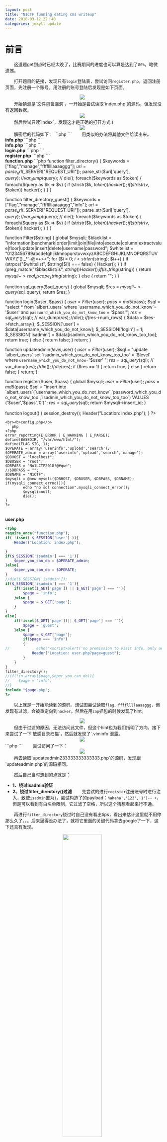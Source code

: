 ```yaml
---
layout: post
title: "N1CTF funning eating cms writeup"
date: 2018-03-12 22：40
categories: jekyll update
---
```


# 前言
&emsp;&emsp;这道题get到点时已经太晚了，比赛期间的进度也可以算是达到了`80%`，略微遗憾。

&emsp;&emsp;打开题目的链接，发现只有`login`登陆表，尝试访问`register.php`，返回注册页面，先注册一个账号。用注册的账号登陆后发现是如下页面。
<div align="center">
    <img src="/images/posts/n1ctf/10.png" >  
</div>
&emsp;&emsp;开始猜测是`文件包含漏洞`，一开始是尝试读取`index.php`的源码，但发现没有返回数据。
<div align="center">
    <img src="/images/posts/n1ctf/11.png" >  
</div>
&emsp;&emsp;然后尝试只读`index`，发现这才是正确的打开方式:)
<div align="center">
    <img src="/images/posts/n1ctf/12.png" >  
</div>
&emsp;&emsp;解密后的代码如下：
```php
<?php
require_once "function.php";
if(isset($_SESSION['login'] )){
    Header("Location: user.php?page=info");
}
else{
    include "templates/index.html";
}
?>
```
&emsp;&emsp;用类似的办法将其他文件给读出来。
<b>info.php</b>
```php
<?php
if (FLAG_SIG != 1){
    die("you can not visit it directly ");
}
include "templates/info.html";
?>
```
<br><b>info.php</b>
```php
<?php
if (FLAG_SIG != 1){
    die("you can not visit it directly ");
}
include "templates/guest.html";
?>
```
<br><b>login.php</b>
```php
<?php
require_once "function.php";
if($_POST['action'] === 'login'){
    if (isset($_POST['username']) and isset($_POST['password'])){
        $user = $_POST['username'];
        $pass = $_POST['password'];
        $res = login($user,$pass);
        if(!$res){
            Header("Location: index.php");
        }else{
            Header("Location: user.php?page=info");
        }
    }
    else{
        Header("Location: error_parameter.php");
    }
}else if($_REQUEST['action'] === 'logout'){
    logout();
}else{
    Header("Location: error_parameter.php");
}
?>
```
<br><b>register.php</b>
```php
<?php
require_once "function.php";
if($_POST['action'] === 'register'){
    if (isset($_POST['username']) and isset($_POST['password'])){
        $user = $_POST['username'];
        $pass = $_POST['password'];
        $res = register($user,$pass);
        if($res){
            Header("Location: index.php");
        }else{
            $errmsg = "Username has been registered!";
        }
    }
    else{
        Header("Location: error_parameter.php");
    }
}
if (!$_SESSION['login']) {
    include "templates/register.html";
} else {
    Header("Location : user.php?page=info");
}
?>
```
<br><b>function.php</b>
```php
<?php
session_start();
require_once "config.php";
function Hacker()
{
    Header("Location: hacker.php");
    die();
}


function filter_directory()
{
    $keywords = ["flag","manage","ffffllllaaaaggg"];
    $uri = parse_url($_SERVER["REQUEST_URI"]);
    parse_str($uri['query'], $query);
//    var_dump($query);
//    die();
    foreach($keywords as $token)
    {
        foreach($query as $k => $v)
        {
            if (stristr($k, $token))
                hacker();
            if (stristr($v, $token))
                hacker();
        }
    }
}

function filter_directory_guest()
{
    $keywords = ["flag","manage","ffffllllaaaaggg","info"];
    $uri = parse_url($_SERVER["REQUEST_URI"]);
    parse_str($uri['query'], $query);
//    var_dump($query);
//    die();
    foreach($keywords as $token)
    {
        foreach($query as $k => $v)
        {
            if (stristr($k, $token))
                hacker();
            if (stristr($v, $token))
                hacker();
        }
    }
}

function Filter($string)
{
    global $mysqli;
    $blacklist = "information|benchmark|order|limit|join|file|into|execute|column|extractvalue|floor|update|insert|delete|username|password";
    $whitelist = "0123456789abcdefghijklmnopqrstuvwxyzABCDEFGHIJKLMNOPQRSTUVWXYZ'(),_*`-@=+><";
    for ($i = 0; $i < strlen($string); $i++) {
        if (strpos("$whitelist", $string[$i]) === false) {
            Hacker();
        }
    }
    if (preg_match("/$blacklist/is", $string)) {
        Hacker();
    }
    if (is_string($string)) {
        return $mysqli->real_escape_string($string);
    } else {
        return "";
    }
}

function sql_query($sql_query)
{
    global $mysqli;
    $res = $mysqli->query($sql_query);
    return $res;
}

function login($user, $pass)
{
    $user = Filter($user);
    $pass = md5($pass);
    $sql = "select * from `albert_users` where `username_which_you_do_not_know`= '$user' and `password_which_you_do_not_know_too` = '$pass'";
    $res = sql_query($sql);
//    var_dump($res);
//    die();
    if ($res->num_rows) {
        $data = $res->fetch_array();
        $_SESSION['user'] = $data[username_which_you_do_not_know];
        $_SESSION['login'] = 1;
        $_SESSION['isadmin'] = $data[isadmin_which_you_do_not_know_too_too];
        return true;
    } else {
        return false;
    }
    return;
}

function updateadmin($level,$user)
{
    $user = Filter($user);
    $sql = "update `albert_users` set `isadmin_which_you_do_not_know_too_too` = '$level' where `username_which_you_do_not_know`='$user' ";
    $res = sql_query($sql);
//    var_dump($res);
//    die();
//    die($res);
    if ($res == 1) {
        return true;
    } else {
        return false;
    }
    return;
}

function register($user, $pass)
{
    global $mysqli;
    $user = Filter($user);
    $pass = md5($pass);
    $sql = "insert into `albert_users`(`username_which_you_do_not_know`,`password_which_you_do_not_know_too`,`isadmin_which_you_do_not_know_too_too`) VALUES ('$user','$pass','0')";
    $res = sql_query($sql);
    return $mysqli->insert_id;
}

function logout()
{
    session_destroy();
    Header("Location: index.php");
}
?>
```
<br><b>config.php</b>
```php
<?php
error_reporting(E_ERROR | E_WARNING | E_PARSE);
define(BASEDIR, "/var/www/html/");
define(FLAG_SIG, 1);
$OPERATE = array('userinfo','upload','search');
$OPERATE_admin = array('userinfo','upload','search','manage');
$DBHOST = "localhost";
$DBUSER = "root";
$DBPASS = "Nu1LCTF2018!@#qwe";
//$DBPASS = "";
$DBNAME = "N1CTF";
$mysqli = @new mysqli($DBHOST, $DBUSER, $DBPASS, $DBNAME);
if(mysqli_connect_errno()){
        echo "no sql connection".mysqli_connect_error();
        $mysqli=null;
        die();
}
?>
```
<br><b>user.php</b>
```php
<?php
require_once("function.php");
if( !isset( $_SESSION['user'] )){
    Header("Location: index.php");

}
if($_SESSION['isadmin'] === '1'){
    $oper_you_can_do = $OPERATE_admin;
}else{
    $oper_you_can_do = $OPERATE;
}
//die($_SESSION['isadmin']);
if($_SESSION['isadmin'] === '1'){
    if(!isset($_GET['page']) || $_GET['page'] === ''){
        $page = 'info';
    }else {
        $page = $_GET['page'];
    }
}
else{
    if(!isset($_GET['page'])|| $_GET['page'] === ''){
        $page = 'guest';
    }else {
        $page = $_GET['page'];
        if($page === 'info')
        {
//            echo("<script>alert('no premission to visit info, only admin can, you are guest')</script>");
            Header("Location: user.php?page=guest");
        }
    }
}
filter_directory();
//if(!in_array($page,$oper_you_can_do)){
//    $page = 'info';
//}
include "$page.php";
?>
```
&emsp;&emsp;以上就是一开始能读到的源码。想试图尝试读取`flag、ffffllllaaaaggg`，但发现有过滤，会被重定向到`hacker`。然后在用`zap`抓包的时候发现了hint。
<div align="center">
    <img src="/images/posts/n1ctf/15.png" >  
</div>
&emsp;&emsp;但由于过滤的原因，无法访问此文件，但这个hint也为我们指明了方向，接下来尝试了一下`敏感目录扫描`，然后就发现了`.viminfo`泄露。
<div align="center">
    <img src="/images/posts/n1ctf/13.png" >  
</div>
```php
<?php
if (FLAG_SIG != 1){
    die("you can not visit it directly ");
}
include "templates/update.html";
?>
```
&emsp;&emsp;尝试访问了一下：
<div align="center">
    <img src="/images/posts/n1ctf/14.png" >  
</div>
&emsp;&emsp;再去读取`updateadmin233333333333333.php`的源码，发现跟`updateadmin.php`的源码相同。

&emsp;&emsp;然后自己当时想到的点就是：
* **1、绕过isadmin验证**
* **2、绕过filter_directory()过滤**
&emsp;&emsp;先尝试的进行`register`注册账号时进行注入，致使`isadmin`置为`1`，尝试构造了的payload：`hahaha','123','1')-- +`，但是可以看到有白名单限制，它过滤了空格，所以这个猜想看起来行不通。

&emsp;&emsp;再进行`filter_directory`绕过时自己没有看出tips，看出来估计这里就不用停那么久了。。。后来逼得没办法了，就将它里面的关键代码拿去google了一下，这下还真有发现。
<div align="center">
    <img src="/images/posts/n1ctf/16.png" width="50%" />  
</div>
&emsp;&emsp;打开后就找到了payload：
>这里用到了 parse_url 函数在解析 url 时存在的 bug，通过：////x.php?key=value 的方式可以使其返回 False。

&emsp;&emsp;拿着这个payload，发现果真有用。
<div align="center">
    <img src="/images/posts/n1ctf/17.png" width="50%" />  
</div>
&emsp;&emsp;读它的源码：
```php
<?php
if (FLAG_SIG != 1){
    die("you can not visit it directly");
}
include "templates/upload2323233333.html";

?>
```
&emsp;&emsp;发现并没有什么有用的信息，接着访问一下。
<div align="center">
    <img src="/images/posts/n1ctf/18.png" />  
</div>
&emsp;&emsp;在读`upllloadddd.php`的源码：
```php
<?php
$allowtype = array("gif","png","jpg");
$size = 10000000;
$path = "./upload_b3bb2cfed6371dfeb2db1dbcceb124d3/";
$filename = $_FILES['file']['name'];
if(is_uploaded_file($_FILES['file']['tmp_name'])){
    if(!move_uploaded_file($_FILES['file']['tmp_name'],$path.$filename)){
        die("error:can not move");
    }
}else{
    die("error:not an upload file！");
}
$newfile = $path.$filename;
echo "file upload success<br />";
echo $filename;
$picdata = system("cat ./upload_b3bb2cfed6371dfeb2db1dbcceb124d3/".$filename." | base64 -w 0");
echo "<img src='data:image/png;base64,".$picdata."'></img>";
if($_FILES['file']['error']>0){
    unlink($newfile);
    die("Upload file error: ");
}
$ext = array_pop(explode(".",$_FILES['file']['name']));
if(!in_array($ext,$allowtype)){
    unlink($newfile);
}
?>
```
&emsp;&emsp;将关键部分的代码`Google一下`，然后又发现了几乎一样的源码。。。
<div align="center">
    <img src="/images/posts/n1ctf/19.png" width="50%" />  
</div>
&emsp;&emsp;他这里的payload是：
<div align="center">
    <img src="/images/posts/n1ctf/20.png" width="50%" />  
</div>
&emsp;&emsp;由于找到此篇文章的时候已经比赛结束了，，拿着它提供的脚本跑了一会却没有按他说预言的生成`php`文件，所以就从`ctftime`上找了一篇writeup照着复现一下。

&emsp;&emsp;因为他执行的是`system()`函数，所以这里可以造成`任意代码执行`漏洞。
<div align="center">
    <img src="/images/posts/n1ctf/21.png" />  
</div>
<div align="center">
    <img src="/images/posts/n1ctf/22.png" height="50%" />  
</div>
&emsp;&emsp;再查看上一级目录：
<div align="center">
    <img src="/images/posts/n1ctf/23.png" height="50%" />  
</div>
<div align="center">
    <img src="/images/posts/n1ctf/24.png" height="50%" />  
</div>
&emsp;&emsp;读取这个文件，发现直接`cat ../flag_233333`不行，`/`被过滤掉了，不过我们可以`cd ..`再读。
<div align="center">
    <img src="/images/posts/n1ctf/25.png" />  
</div>
<div align="center">
    <img src="/images/posts/n1ctf/26.png" />  
</div>
&emsp;&emsp;至此，成功拿到`flag`。这道题自己学到了很多，也意识到了自己的经验还是不足，以后必将勤加练习，当然还是要留意细节跟善用搜索引擎。。。

&emsp;&emsp;希望能在这条路上走远一点:)